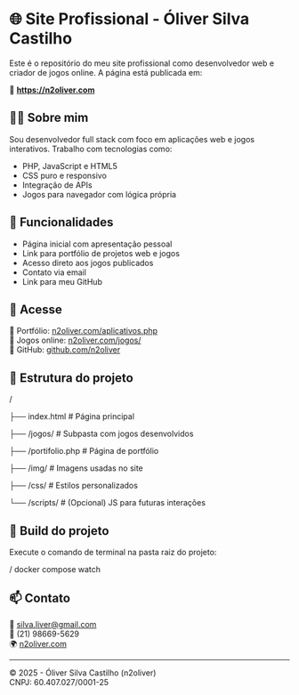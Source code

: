 # 🌐 Site Profissional - Óliver Silva Castilho

Este é o repositório do meu site profissional como desenvolvedor web e criador de jogos online. A página está publicada em:

🔗 **https://n2oliver.com**

## 🧑‍💻 Sobre mim

Sou desenvolvedor full stack com foco em aplicações web e jogos interativos. Trabalho com tecnologias como:

- PHP, JavaScript e HTML5
- CSS puro e responsivo
- Integração de APIs
- Jogos para navegador com lógica própria

## 📌 Funcionalidades

- Página inicial com apresentação pessoal
- Link para portfólio de projetos web e jogos
- Acesso direto aos jogos publicados
- Contato via email
- Link para meu GitHub

## 🚀 Acesse

🔹 Portfólio: [n2oliver.com/aplicativos.php](https://n2oliver.com/aplicativos.php)  
🔹 Jogos online: [n2oliver.com/jogos/](https://n2oliver.com/jogos/)  
🔹 GitHub: [github.com/n2oliver](https://github.com/n2oliver)

## 📁 Estrutura do projeto

/

├── index.html # Página principal

├── /jogos/ # Subpasta com jogos desenvolvidos

├── /portifolio.php # Página de portfólio

├── /img/ # Imagens usadas no site

├── /css/ # Estilos personalizados

└── /scripts/ # (Opcional) JS para futuras interações

## 📁 Build do projeto

Execute o comando de terminal na pasta raiz do projeto: 

/
docker compose watch

## 📫 Contato

📧 silva.liver@gmail.com  
📱 (21) 98669-5629  
🌍 [n2oliver.com](https://n2oliver.com)

---

© 2025 - Óliver Silva Castilho (n2oliver)  
CNPJ: 60.407.027/0001-25  
